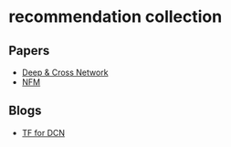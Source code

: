 # recommendation collection

## Papers

- [Deep & Cross Network](https://arxiv.org/pdf/1708.05123.pdf)
- [NFM](https://arxiv.org/pdf/1708.05027.pdf)

## Blogs

- [TF for DCN](https://zhuanlan.zhihu.com/p/43364598)
